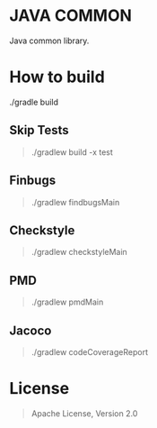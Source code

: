 # JAVA COMMON

Java common library.

# How to build

./gradle build

## Skip Tests

> ./gradlew build -x test

## Finbugs

> ./gradlew findbugsMain

## Checkstyle

> ./gradlew checkstyleMain

## PMD

> ./gradlew pmdMain

## Jacoco

> ./gradlew codeCoverageReport

# License
> Apache License, Version 2.0